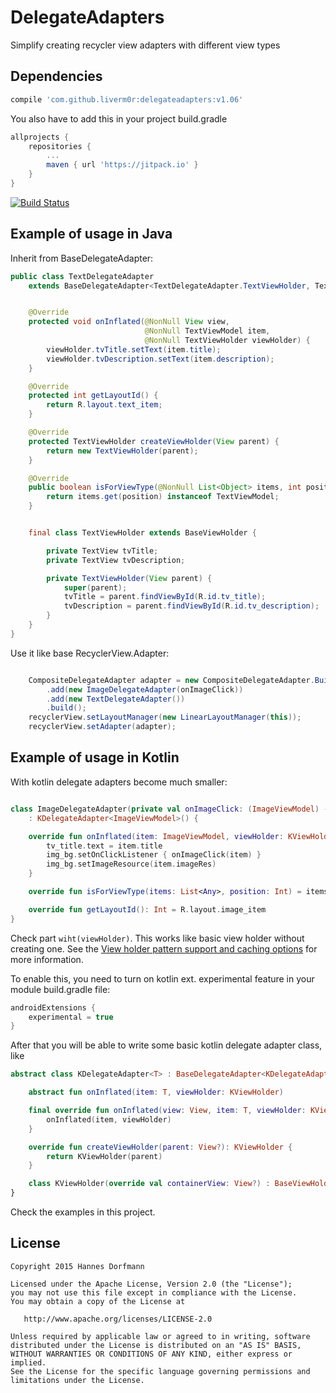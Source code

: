 # DelegateAdapters
Simplify creating recycler view adapters with different view types

## Dependencies

```groovy
compile 'com.github.liverm0r:delegateadapters:v1.06'
```

You also have to add this in your project build.gradle

```groovy
allprojects {
    repositories {
        ...
        maven { url 'https://jitpack.io' }
    }
}
```

[![Build Status](https://travis-ci.org/sockeqwe/AdapterDelegates.svg?branch=master)](https://jitpack.io/#Liverm0r/delegateadapters)


## Example of usage in Java

Inherit from BaseDelegateAdapter:

```java
public class TextDelegateAdapter
    extends BaseDelegateAdapter<TextDelegateAdapter.TextViewHolder, TextViewModel> {


    @Override
    protected void onInflated(@NonNull View view,
                              @NonNull TextViewModel item,
                              @NonNull TextViewHolder viewHolder) {
        viewHolder.tvTitle.setText(item.title);
        viewHolder.tvDescription.setText(item.description);
    }

    @Override
    protected int getLayoutId() {
        return R.layout.text_item;
    }

    @Override
    protected TextViewHolder createViewHolder(View parent) {
        return new TextViewHolder(parent);
    }

    @Override
    public boolean isForViewType(@NonNull List<Object> items, int position) {
        return items.get(position) instanceof TextViewModel;
    }


    final class TextViewHolder extends BaseViewHolder {

        private TextView tvTitle;
        private TextView tvDescription;

        private TextViewHolder(View parent) {
            super(parent);
            tvTitle = parent.findViewById(R.id.tv_title);
            tvDescription = parent.findViewById(R.id.tv_description);
        }
    }
}

```

Use it like base RecyclerView.Adapter:

```java

    CompositeDelegateAdapter adapter = new CompositeDelegateAdapter.Builder()
        .add(new ImageDelegateAdapter(onImageClick))
        .add(new TextDelegateAdapter())
        .build();
    recyclerView.setLayoutManager(new LinearLayoutManager(this));
    recyclerView.setAdapter(adapter);
```

## Example of usage in Kotlin


With kotlin delegate adapters become much smaller:

```kotlin

class ImageDelegateAdapter(private val onImageClick: (ImageViewModel) -> Unit)
    : KDelegateAdapter<ImageViewModel>() {

    override fun onInflated(item: ImageViewModel, viewHolder: KViewHolder)= with(viewHolder) {
        tv_title.text = item.title
        img_bg.setOnClickListener { onImageClick(item) }
        img_bg.setImageResource(item.imageRes)
    }

    override fun isForViewType(items: List<Any>, position: Int) = items[position] is ImageViewModel

    override fun getLayoutId(): Int = R.layout.image_item
}

```

Check part `wiht(viewHolder)`. This works like basic view holder without creating one. See the [View holder pattern support and caching options](
https://github.com/Kotlin/KEEP/blob/master/proposals/android-extensions-entity-caching.md
) for more information.

To enable this, you need to turn on kotlin ext. experimental feature in your module build.gradle file:

```groovy
androidExtensions {
    experimental = true
}
```

After that you will be able to write some basic kotlin delegate adapter class, like

```kotlin
abstract class KDelegateAdapter<T> : BaseDelegateAdapter<KDelegateAdapter.KViewHolder, T>() {

    abstract fun onInflated(item: T, viewHolder: KViewHolder)

    final override fun onInflated(view: View, item: T, viewHolder: KViewHolder) {
        onInflated(item, viewHolder)
    }

    override fun createViewHolder(parent: View?): KViewHolder {
        return KViewHolder(parent)
    }

    class KViewHolder(override val containerView: View?) : BaseViewHolder(containerView), LayoutContainer
}
```
Check the examples in this project.

  ## License

```
Copyright 2015 Hannes Dorfmann

Licensed under the Apache License, Version 2.0 (the "License");
you may not use this file except in compliance with the License.
You may obtain a copy of the License at

   http://www.apache.org/licenses/LICENSE-2.0

Unless required by applicable law or agreed to in writing, software
distributed under the License is distributed on an "AS IS" BASIS,
WITHOUT WARRANTIES OR CONDITIONS OF ANY KIND, either express or implied.
See the License for the specific language governing permissions and
limitations under the License.
```
